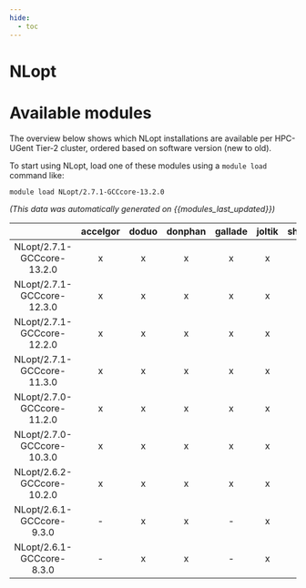 ```yaml
---
hide:
  - toc
---
```


NLopt
=====

# Available modules


The overview below shows which NLopt installations are available per HPC-UGent Tier-2 cluster, ordered based on software version (new to old).

To start using NLopt, load one of these modules using a `module load` command like:

```shell
module load NLopt/2.7.1-GCCcore-13.2.0
```

*(This data was automatically generated on {{modules_last_updated}})*  

| |accelgor|doduo|donphan|gallade|joltik|shinx|skitty|
| :---: | :---: | :---: | :---: | :---: | :---: | :---: | :---: |
|NLopt/2.7.1-GCCcore-13.2.0|x|x|x|x|x|x|x|
|NLopt/2.7.1-GCCcore-12.3.0|x|x|x|x|x|x|x|
|NLopt/2.7.1-GCCcore-12.2.0|x|x|x|x|x|x|-|
|NLopt/2.7.1-GCCcore-11.3.0|x|x|x|x|x|-|-|
|NLopt/2.7.0-GCCcore-11.2.0|x|x|x|x|x|-|-|
|NLopt/2.7.0-GCCcore-10.3.0|x|x|x|x|x|-|-|
|NLopt/2.6.2-GCCcore-10.2.0|x|x|x|x|x|-|-|
|NLopt/2.6.1-GCCcore-9.3.0|-|x|x|-|x|-|-|
|NLopt/2.6.1-GCCcore-8.3.0|-|x|x|-|x|-|-|
